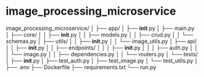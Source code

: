 # image_processing_microservice


image_processing_microservice/
│
├── app/
│   ├── __init__.py
│   ├── main.py               
│   ├── core/
│   │   ├── __init__.py
│   │   ├── models.py
│   │   ├── crud.py
│   │   └── schemas.py
│   ├── utils/
│   │   ├── __init__.py
│   │   └── image_utils.py
│   ├── api/
│   │   ├── __init__.py
│   │   ├── endpoints/
│   │   │   ├── __init__.py
│   │   │   ├── auth.py
│   │   │   └── image.py
│   │   ├── dependencies.py
│   │   └── routers.py
│   └── tests/
│       ├── __init__.py
│       ├── test_auth.py
│       ├── test_image.py
│       └── test_utils.py
│
├── .env
├── Dockerfile
├── requirements.txt
└── run.py
